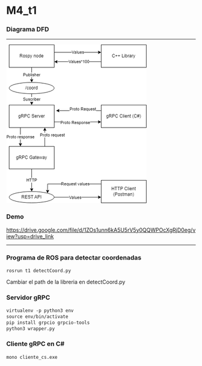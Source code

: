 # M4_t1

### Diagrama DFD
---
![Diagram](diagramas/DFD_Tarea_Interfases.drawio.png)

### Demo
https://drive.google.com/file/d/1ZOs1unn6kA5U5rV5y0QQWPOcXgRjD0eg/view?usp=drive_link

---
### Programa de ROS para detectar coordenadas
```
rosrun t1 detectCoord.py
```
Cambiar el path de la libreria en detectCoord.py

### Servidor gRPC
```
virtualenv -p python3 env
source env/bin/activate
pip install grpcio grpcio-tools
python3 wrapper.py
```

### Cliente gRPC en C#
```
mono cliente_cs.exe
```
